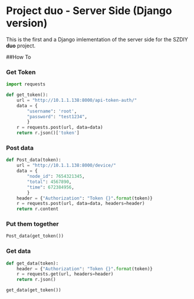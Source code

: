 # Project duo - Server Side (Django version)

This is the first and a Django imlementation of the server side for the SZDIY **duo** project.



##How To

### Get Token
```python
import requests

def get_token():
    url = "http://10.1.1.138:8000/api-token-auth/"
    data = {
        "username": 'root',
        "password": "test1234",
        }
    r = requests.post(url, data=data)
    return r.json()['token']
```

### Post data
```python
def Post_data(token):
    url = "http://10.1.1.138:8000/device/"
    data = {
        "node_id": 7654321345,
        "total": 4567890,
        "time": 672384956,
        }
    header = {"Authorization": "Token {}".format(token)}
    r = requests.post(url, data=data, headers=header)
    return r.content
```

### Put them together

```python
Post_data(get_token())
```

### Get data

```python
def get_data(token):
    header = {"Authorization": "Token {}".format(token)}
    r = requests.get(url, headers=header)
    return r.json()

get_data(get_token())

```